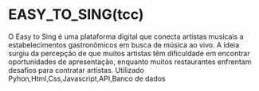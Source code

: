 # EASY_TO_SING(tcc)
O Easy to Sing é uma plataforma digital que conecta artistas musicais a estabelecimentos gastronômicos em busca de música ao vivo. A ideia surgiu da percepção de que muitos artistas têm dificuldade em encontrar oportunidades de apresentação, enquanto muitos restaurantes enfrentam desafios para contratar artistas. 
Utilizado Pyhon,Html,Css,Javascript,API,Banco de dados
